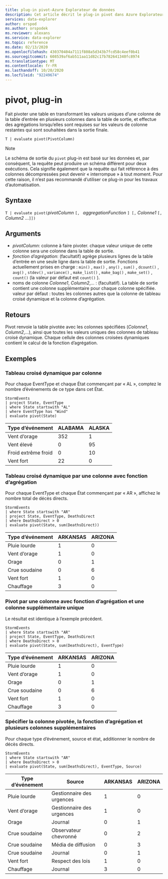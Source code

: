 ```yaml
---
title: plug-in pivot-Azure Explorateur de données
description: Cet article décrit le plug-in pivot dans Azure Explorateur de données.
services: data-explorer
author: orspod
ms.author: orspodek
ms.reviewer: alexans
ms.service: data-explorer
ms.topic: reference
ms.date: 02/13/2020
ms.openlocfilehash: 430370404a7111f808a5d343b7fcd58c4eef0b41
ms.sourcegitcommit: 608539af6ab511aa11d82c17b782641340fc8974
ms.translationtype: MT
ms.contentlocale: fr-FR
ms.lasthandoff: 10/20/2020
ms.locfileid: "92249674"
---
```

# <a name="pivot-plugin"></a>pivot, plug-in

Fait pivoter une table en transformant les valeurs uniques d’une colonne de la table d’entrée en plusieurs colonnes dans la table de sortie, et effectue des agrégations lorsqu’elles sont requises sur les valeurs de colonne restantes qui sont souhaitées dans la sortie finale.

```kusto
T | evaluate pivot(PivotColumn)
```

> [!NOTE]
> Le schéma de sortie du `pivot` plug-in est basé sur les données et, par conséquent, la requête peut produire un schéma différent pour deux exécutions. Cela signifie également que la requête qui fait référence à des colonnes décompressées peut devenir « interrompue » à tout moment. Pour cette raison, il n’est pas recommandé d’utiliser ce plug-in pour les travaux d’automatisation.

## <a name="syntax"></a>Syntaxe

`T | evaluate pivot(`*pivotColumn* `[, ` *aggregationFunction* `] [,` *Colonne1* `[,` *Column2* ...`]])`

## <a name="arguments"></a>Arguments

* *pivotColumn*: colonne à faire pivoter. chaque valeur unique de cette colonne sera une colonne dans la table de sortie.
* *fonction d’agrégation*: (facultatif) agrège plusieurs lignes de la table d’entrée en une seule ligne dans la table de sortie. Fonctions actuellement prises en charge : `min()` , `max()` , `any()` , `sum()` , `dcount()` , `avg()` , `stdev()` , `variance()` , `make_list()` , `make_bag()` , `make_set()` , `count()` (la valeur par défaut est `count()` ).
* noms de colonne *Colonne1*, *Column2*,... : (facultatif). La table de sortie contient une colonne supplémentaire pour chaque colonne spécifiée. valeur par défaut : toutes les colonnes autres que la colonne de tableau croisé dynamique et la colonne d’agrégation.

## <a name="returns"></a>Retours

Pivot renvoie la table pivotée avec les colonnes spécifiées (*Colonne1*, *Column2*,...), ainsi que toutes les valeurs uniques des colonnes de tableau croisé dynamique. Chaque cellule des colonnes croisées dynamiques contient le calcul de la fonction d’agrégation.

## <a name="examples"></a>Exemples

### <a name="pivot-by-a-column"></a>Tableau croisé dynamique par colonne

Pour chaque EventType et chaque État commençant par « AL », comptez le nombre d’événements de ce type dans cet État.

<!-- csl: https://help.kusto.windows.net:443/Samples -->
```kusto
StormEvents
| project State, EventType 
| where State startswith "AL" 
| where EventType has "Wind" 
| evaluate pivot(State)
```

|Type d’événement|ALABAMA|ALASKA|
|---|---|---|
|Vent d’orage|352|1|
|Vent élevé|0|95|
|Froid extrême froid|0|10|
|Vent fort|22|0|


### <a name="pivot-by-a-column-with-aggregation-function"></a>Tableau croisé dynamique par une colonne avec fonction d’agrégation

Pour chaque EventType et chaque État commençant par « AR », affichez le nombre total de décès directs.

<!-- csl: https://help.kusto.windows.net:443/Samples -->
```kusto
StormEvents 
| where State startswith "AR" 
| project State, EventType, DeathsDirect 
| where DeathsDirect > 0
| evaluate pivot(State, sum(DeathsDirect))
```

|Type d’événement|ARKANSAS|ARIZONA|
|---|---|---|
|Pluie lourde|1|0|
|Vent d’orage|1|0|
|Orage|0|1|
|Crue soudaine|0|6|
|Vent fort|1|0|
|Chauffage|3|0|


### <a name="pivot-by-a-column-with-aggregation-function-and-a-single-additional-column"></a>Pivot par une colonne avec fonction d’agrégation et une colonne supplémentaire unique

Le résultat est identique à l’exemple précédent.

<!-- csl: https://help.kusto.windows.net:443/Samples -->
```kusto
StormEvents 
| where State startswith "AR" 
| project State, EventType, DeathsDirect 
| where DeathsDirect > 0
| evaluate pivot(State, sum(DeathsDirect), EventType)
```

|Type d’événement|ARKANSAS|ARIZONA|
|---|---|---|
|Pluie lourde|1|0|
|Vent d’orage|1|0|
|Orage|0|1|
|Crue soudaine|0|6|
|Vent fort|1|0|
|Chauffage|3|0|


### <a name="specify-the-pivoted-column-aggregation-function-and-multiple-additional-columns"></a>Spécifier la colonne pivotée, la fonction d’agrégation et plusieurs colonnes supplémentaires

Pour chaque type d’événement, source et état, additionner le nombre de décès directs.

<!-- csl: https://help.kusto.windows.net:443/Samples -->
```kusto
StormEvents 
| where State startswith "AR" 
| where DeathsDirect > 0
| evaluate pivot(State, sum(DeathsDirect), EventType, Source)
```

|Type d’événement|Source|ARKANSAS|ARIZONA|
|---|---|---|---|
|Pluie lourde|Gestionnaire des urgences|1|0|
|Vent d’orage|Gestionnaire des urgences|1|0|
|Orage|Journal|0|1|
|Crue soudaine|Observateur chevronné|0|2|
|Crue soudaine|Média de diffusion|0|3|
|Crue soudaine|Journal|0|1|
|Vent fort|Respect des lois|1|0|
|Chauffage|Journal|3|0|
